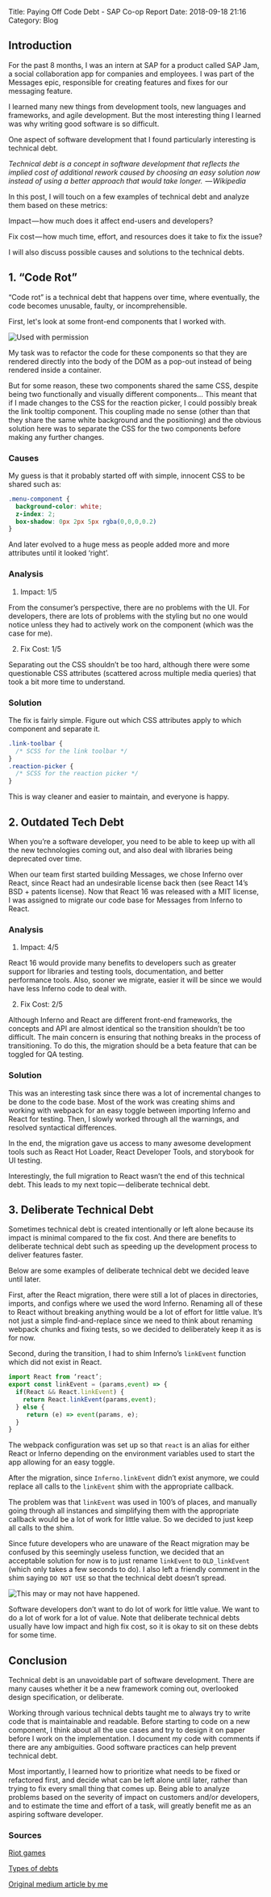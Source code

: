 Title: Paying Off Code Debt - SAP Co-op Report
Date: 2018-09-18 21:16
Category: Blog

## Introduction

For the past 8 months, I was an intern at SAP for a product called SAP Jam, a social collaboration app for companies and employees. I was part of the Messages epic, responsible for creating features and fixes for our messaging feature.

I learned many new things from development tools, new languages and frameworks, and agile development. But the most interesting thing I learned was why writing good software is so difficult.

One aspect of software development that I found particularly interesting is technical debt.

*Technical debt is a concept in software development that reflects the implied cost of additional rework caused by choosing an easy solution now instead of using a better approach that would take longer.  — Wikipedia*

In this post, I will touch on a few examples of technical debt and analyze them based on these metrics:

Impact — how much does it affect end-users and developers?

Fix cost — how much time, effort, and resources does it take to fix the issue?

I will also discuss possible causes and solutions to the technical debts.

## 1. “Code Rot”
“Code rot” is a technical debt that happens over time, where eventually, the code becomes unusable, faulty, or incomprehensible.

First, let's look at some front-end components that I worked with.

![Used with permission](https://i.imgur.com/fGg3Qh5.jpg)

My task was to refactor the code for these components so that they are rendered directly into the body of the DOM as a pop-out instead of being rendered inside a container.

But for some reason, these two components shared the same CSS, despite being two functionally and visually different components… This meant that if I made changes to the CSS for the reaction picker, I could possibly break the link tooltip component. This coupling made no sense (other than that they share the same white background and the positioning) and the obvious solution here was to separate the CSS for the two components before making any further changes.

### Causes

My guess is that it probably started off with simple, innocent CSS to be shared such as:

```css
.menu-component {
  background-color: white;
  z-index: 2;
  box-shadow: 0px 2px 5px rgba(0,0,0,0.2)
}
```

And later evolved to a huge mess as people added more and more attributes until it looked ‘right’.

### Analysis

1) Impact: 1/5

From the consumer’s perspective, there are no problems with the UI. For developers, there are lots of problems with the styling but no one would notice unless they had to actively work on the component (which was the case for me).

2) Fix Cost: 1/5

Separating out the CSS shouldn’t be too hard, although there were some questionable CSS attributes (scattered across multiple media queries) that took a bit more time to understand.

### Solution

The fix is fairly simple. Figure out which CSS attributes apply to which component and separate it.

```css
.link-toolbar {
  /* SCSS for the link toolbar */
}
.reaction-picker {
  /* SCSS for the reaction picker */
}
```

This is way cleaner and easier to maintain, and everyone is happy.


## 2. Outdated Tech Debt

When you’re a software developer, you need to be able to keep up with all the new technologies coming out, and also deal with libraries being deprecated over time.

When our team first started building Messages, we chose Inferno over React, since React had an undesirable license back then (see React 14’s BSD + patents license). Now that React 16 was released with a MIT license, I was assigned to migrate our code base for Messages from Inferno to React.

### Analysis

1) Impact: 4/5

React 16 would provide many benefits to developers such as greater support for libraries and testing tools, documentation, and better performance tools. Also, sooner we migrate, easier it will be since we would have less Inferno code to deal with.

2) Fix Cost: 2/5

Although Inferno and React are different front-end frameworks, the concepts and API are almost identical so the transition shouldn’t be too difficult. The main concern is ensuring that nothing breaks in the process of transitioning. To do this, the migration should be a beta feature that can be toggled for QA testing.

### Solution

This was an interesting task since there was a lot of incremental changes to be done to the code base. Most of the work was creating shims and working with webpack for an easy toggle between importing Inferno and React for testing. Then, I slowly worked through all the warnings, and resolved syntactical differences.

In the end, the migration gave us access to many awesome development tools such as React Hot Loader, React Developer Tools, and storybook for UI testing.

Interestingly, the full migration to React wasn’t the end of this technical debt. This leads to my next topic — deliberate technical debt.

## 3. Deliberate Technical Debt

Sometimes technical debt is created intentionally or left alone because its impact is minimal compared to the fix cost. And there are benefits to deliberate technical debt such as speeding up the development process to deliver features faster.

Below are some examples of deliberate technical debt we decided leave until later.

First, after the React migration, there were still a lot of places in directories, imports, and configs where we used the word Inferno. Renaming all of these to React without breaking anything would be a lot of effort for little value. It’s not just a simple find-and-replace since we need to think about renaming webpack chunks and fixing tests, so we decided to deliberately keep it as is for now.

Second, during the transition, I had to shim Inferno’s `linkEvent` function which did not exist in React.

```javascript
import React from ‘react’;
export const linkEvent = (params,event) => {
  if(React && React.linkEvent) {
    return React.linkEvent(params,event);
  } else {
     return (e) => event(params, e);
  }
}
```

The webpack configuration was set up so that `react` is an alias for either React or Inferno depending on the environment variables used to start the app allowing for an easy toggle.

After the migration, since `Inferno.linkEvent` didn’t exist anymore, we could replace all calls to the `linkEvent` shim with the appropriate callback.

The problem was that `linkEvent` was used in 100’s of places, and manually going through all instances and simplifying them with the appropriate callback would be a lot of work for little value. So we decided to just keep all calls to the shim.

Since future developers who are unaware of the React migration may be confused by this seemingly useless function, we decided that an acceptable solution for now is to just rename `linkEvent` to `OLD_linkEvent` (which only takes a few seconds to do). I also left a friendly comment in the shim saying `DO NOT USE` so that the technical debt doesn’t spread.

![This may or may not have happened.](https://cdn-images-1.medium.com/max/800/0*SlkxFS24hd31yUIe.png)

Software developers don’t want to do lot of work for little value. We want to do a lot of work for a lot of value. Note that deliberate technical debts usually have low impact and high fix cost, so it is okay to sit on these debts for some time.

## Conclusion

Technical debt is an unavoidable part of software development. There are many causes whether it be a new framework coming out, overlooked design specification, or deliberate.

Working through various technical debts taught me to always try to write code that is maintainable and readable. Before starting to code on a new component, I think about all the use cases and try to design it on paper before I work on the implementation. I document my code with comments if there are any ambiguities. Good software practices can help prevent technical debt.

Most importantly, I learned how to prioritize what needs to be fixed or refactored first, and decide what can be left alone until later, rather than trying to fix every small thing that comes up. Being able to analyze problems based on the severity of impact on customers and/or developers, and to estimate the time and effort of a task, will greatly benefit me as an aspiring software developer.


### Sources
[Riot games](https://engineering.riotgames.com/news/taxonomy-tech-debt)

[Types of debts](https://hackernoon.com/there-are-3-main-types-of-technical-debt-heres-how-to-manage-them-4a3328a4c50c)

[Original medium article by me](https://medium.com/@jsondoo/paying-off-code-debt-5820cbdd783b)